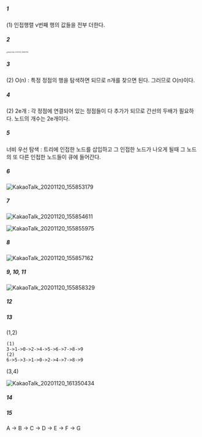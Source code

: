 ##### 1

(1) 인접행렬 v번째 행의 값들을 전부 더한다.



##### 2

<img src="..\KakaoTalk_20201120_155851788.jpg" alt="KakaoTalk_20201120_155851788" style="zoom: 25%;" />



##### 3 

(2) O(n) : 특정 정점의 행을 탐색하면 되므로 n개를 찾으면 된다. 그러므로 O(n)이다.



##### 4

(2) 2e개 : 각 정점에 연결되어 있는 정점들이 다 추가가 되므로 간선의 두배가 필요하다. 노드의 개수는 2e개이다. 



##### 5

너비 우선 탐색 : 트리에 인접한 노드를 삽입하고 그 인접한 노드가 나오게 될때 그 노드의 또 다른 인접한 노드들이 큐에 들어간다.



##### 6

![KakaoTalk_20201120_155853179]( ..\KakaoTalk_20201120_155853179.jpg)

##### 7

![KakaoTalk_20201120_155854611](..\KakaoTalk_20201120_155854611.jpg)

![KakaoTalk_20201120_155855975](..\KakaoTalk_20201120_155855975.jpg)



##### 8

![KakaoTalk_20201120_155857162](..\KakaoTalk_20201120_155857162.jpg)

##### 9, 10, 11

![KakaoTalk_20201120_155858329](..\KakaoTalk_20201120_155858329.jpg)





##### 12



##### 13

(1,2)

```
(1)
3->1->0->2->4->5->6->7->8->9
(2)
6->5->3->1->0->2->4->7->8->9
```



(3,4)

![KakaoTalk_20201120_161350434](..\KakaoTalk_20201120_161350434.jpg)

##### 14



##### 15

A  -> B  -> C  -> D  -> E  -> F -> G 